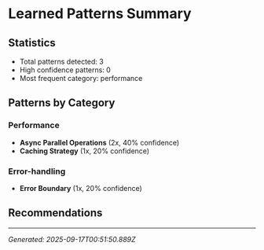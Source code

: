 # Learned Patterns Summary

## Statistics
- Total patterns detected: 3
- High confidence patterns: 0
- Most frequent category: performance

## Patterns by Category


### Performance
- **Async Parallel Operations** (2x, 40% confidence)
- **Caching Strategy** (1x, 20% confidence)


### Error-handling
- **Error Boundary** (1x, 20% confidence)


## Recommendations


---
*Generated: 2025-09-17T00:51:50.889Z*
